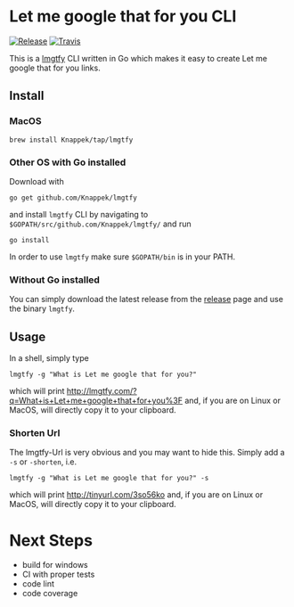 # Let me google that for you CLI

[![Release](https://img.shields.io/github/release/Knappek/lmgtfy.svg?style=flat-square)](https://github.com/Knappek/lmgtfy/releases/latest)
[![Travis](https://img.shields.io/travis/Knappek/lmgtfy.svg?style=flat-square)](https://travis-ci.org/Knappek/lmgtfy)

This is a [lmgtfy](https://github.com/pykler/lmgtfy) CLI written in Go which makes it easy to create Let me google that for you links.

## Install

### MacOS

```shell
brew install Knappek/tap/lmgtfy
```

### Other OS with Go installed

Download with

```shell
go get github.com/Knappek/lmgtfy
```

and install `lmgtfy` CLI by navigating to `$GOPATH/src/github.com/Knappek/lmgtfy/` and run

```shell
go install
```

In order to use `lmgtfy` make sure `$GOPATH/bin` is in your PATH.

### Without Go installed

You can simply download the latest release from the [release](https://github.com/Knappek/lmgtfy/releases) page and use the binary `lmgtfy`.

## Usage

In a shell, simply type

```shell
lmgtfy -g "What is Let me google that for you?"
```

which will print http://lmgtfy.com/?q=What+is+Let+me+google+that+for+you%3F and, if you are on Linux or MacOS, will directly copy it to your clipboard.

### Shorten Url

The lmgtfy-Url is very obvious and you may want to hide this. Simply add a `-s` or `-shorten`, i.e.

```shell
lmgtfy -g "What is Let me google that for you?" -s
```

which will print http://tinyurl.com/3so56ko and, if you are on Linux or MacOS, will directly copy it to your clipboard.

# Next Steps

* build for windows
* CI with proper tests
* code lint
* code coverage
